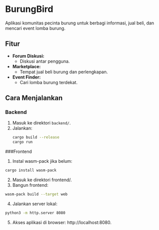 
# BurungBird

Aplikasi komunitas pecinta burung untuk berbagi informasi, jual beli, dan mencari event lomba burung.

## Fitur

- **Forum Diskusi:**
  - Diskusi antar pengguna.
- **Marketplace:**
  - Tempat jual beli burung dan perlengkapan.
- **Event Finder:**
  - Cari lomba burung terdekat.

## Cara Menjalankan

### Backend

1. Masuk ke direktori `backend/`.
2. Jalankan:
   ```bash
   cargo build --release
   cargo run

###Frontend

1. Instal wasm-pack jika belum:
```bash
cargo install wasm-pack
```
2. Masuk ke direktori frontend/.
3. Bangun frontend:
```bash
wasm-pack build --target web
```
4. Jalankan server lokal:
```bash
python3 -m http.server 8080
```
5. Akses aplikasi di browser: http://localhost:8080.
